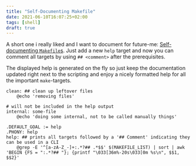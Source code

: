 ```yaml
---
title: "Self-Documenting Makefile"
date: 2021-06-10T16:07:25+02:00
tags: [shell]
draft: true
---
```


A short one i really liked and I want to document for future-me:
[Self-documenting `Makefile`s](https://marmelab.com/blog/2016/02/29/auto-documented-makefile.html).
Just add a new `help` target and now you can comment all targets by using `## <comment>` after the prerequisites.

The displayed help is generated on the fly so just keep the documentation updated right next to the scripting and enjoy a nicely formatted help for all the important `make`-targets.

```make
clean: ## clean up leftover files
	@echo 'removing files'

# will not be included in the help output
internal: some-file
	@echo 'doing some internal, not to be called manually things'

.DEFAULT_GOAL := help
.PHONY: help
help: ## prints all targets followed by a '## Comment' indicating they can be used in a CLI
	@grep -E '^[a-zA-Z_-]+:.*?## .*$$' $(MAKEFILE_LIST) | sort | awk 'BEGIN {FS = ":.*?## "}; {printf "\033[36m%-20s\033[0m %s\n", $$1, $$2}'
```
